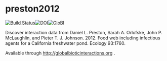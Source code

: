# preston2012
[![Build Status](https://travis-ci.org/globalbioticinteractions/preston2012.svg)](https://travis-ci.org/globalbioticinteractions/preston2012)[![DOI](https://zenodo.org/badge/55425770.svg)](https://zenodo.org/badge/latestdoi/55425770)[![GloBI](http://api.globalbioticinteractions.org/interaction.svg?accordingTo=globalbioticinteractions/preston2012)](http://globalbioticinteractions.org/?accordingTo=globalbioticinteractions/preston2012)

Discover interaction data from Daniel L. Preston, Sarah A. Orlofske, John P. McLaughlin, and Pieter T. J. Johnson. 2012. Food web including infectious agents for a California freshwater pond. Ecology 93:1760.

Available through http://globalbioticinteractions.org .
